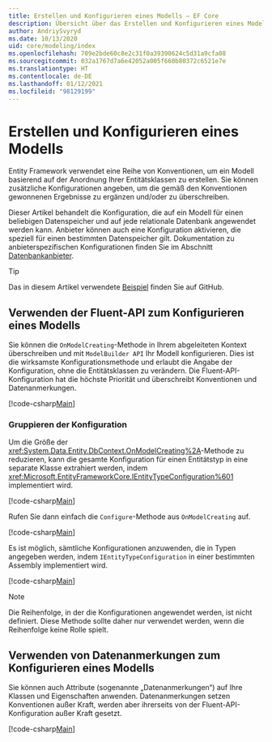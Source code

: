```yaml
---
title: Erstellen und Konfigurieren eines Modells – EF Core
description: Übersicht über das Erstellen und Konfigurieren eines Modells mit Entity Framework Core
author: AndriySvyryd
ms.date: 10/13/2020
uid: core/modeling/index
ms.openlocfilehash: 709e2bde60c8e2c31f0a39390624c5d31a9cfa08
ms.sourcegitcommit: 032a1767d7a6e42052a005f660b80372c6521e7e
ms.translationtype: HT
ms.contentlocale: de-DE
ms.lasthandoff: 01/12/2021
ms.locfileid: "98129199"
---
```

# <a name="creating-and-configuring-a-model"></a>Erstellen und Konfigurieren eines Modells

Entity Framework verwendet eine Reihe von Konventionen, um ein Modell basierend auf der Anordnung Ihrer Entitätsklassen zu erstellen. Sie können zusätzliche Konfigurationen angeben, um die gemäß den Konventionen gewonnenen Ergebnisse zu ergänzen und/oder zu überschreiben.

Dieser Artikel behandelt die Konfiguration, die auf ein Modell für einen beliebigen Datenspeicher und auf jede relationale Datenbank angewendet werden kann. Anbieter können auch eine Konfiguration aktivieren, die speziell für einen bestimmten Datenspeicher gilt. Dokumentation zu anbieterspezifischen Konfigurationen finden Sie im Abschnitt [Datenbankanbieter](xref:core/providers/index).

> [!TIP]
> Das in diesem Artikel verwendete [Beispiel](https://github.com/dotnet/EntityFramework.Docs/tree/master/samples) finden Sie auf GitHub.

## <a name="use-fluent-api-to-configure-a-model"></a>Verwenden der Fluent-API zum Konfigurieren eines Modells

Sie können die `OnModelCreating`-Methode in Ihrem abgeleiteten Kontext überschreiben und mit `ModelBuilder API` Ihr Modell konfigurieren. Dies ist die wirksamste Konfigurationsmethode und erlaubt die Angabe der Konfiguration, ohne die Entitätsklassen zu verändern. Die Fluent-API-Konfiguration hat die höchste Priorität und überschreibt Konventionen und Datenanmerkungen.

[!code-csharp[Main](../../../samples/core/Modeling/FluentAPI/Required.cs?highlight=12-14)]

### <a name="grouping-configuration"></a>Gruppieren der Konfiguration

Um die Größe der <xref:System.Data.Entity.DbContext.OnModelCreating%2A>-Methode zu reduzieren, kann die gesamte Konfiguration für einen Entitätstyp in eine separate Klasse extrahiert werden, indem <xref:Microsoft.EntityFrameworkCore.IEntityTypeConfiguration%601> implementiert wird.

[!code-csharp[Main](../../../samples/core/Modeling/FluentAPI/EntityTypeConfiguration.cs?Name=IEntityTypeConfiguration)]

Rufen Sie dann einfach die `Configure`-Methode aus `OnModelCreating` auf.

[!code-csharp[Main](../../../samples/core/Modeling/FluentAPI/EntityTypeConfiguration.cs?Name=ApplyIEntityTypeConfiguration)]

Es ist möglich, sämtliche Konfigurationen anzuwenden, die in Typen angegeben werden, indem `IEntityTypeConfiguration` in einer bestimmten Assembly implementiert wird.

[!code-csharp[Main](../../../samples/core/Modeling/FluentAPI/EntityTypeConfiguration.cs?Name=ApplyConfigurationsFromAssembly)]

> [!NOTE]
> Die Reihenfolge, in der die Konfigurationen angewendet werden, ist nicht definiert. Diese Methode sollte daher nur verwendet werden, wenn die Reihenfolge keine Rolle spielt.

## <a name="use-data-annotations-to-configure-a-model"></a>Verwenden von Datenanmerkungen zum Konfigurieren eines Modells

Sie können auch Attribute (sogenannte „Datenanmerkungen“) auf Ihre Klassen und Eigenschaften anwenden. Datenanmerkungen setzen Konventionen außer Kraft, werden aber ihrerseits von der Fluent-API-Konfiguration außer Kraft gesetzt.

[!code-csharp[Main](../../../samples/core/Modeling/DataAnnotations/Required.cs?highlight=15)]
